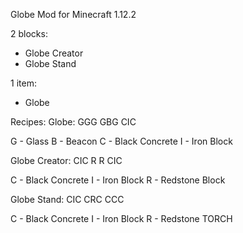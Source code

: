 Globe Mod for Minecraft 1.12.2

2 blocks:
- Globe Creator
- Globe Stand

1 item:
- Globe

Recipes:
Globe:
GGG
GBG
CIC

G - Glass
B - Beacon
C - Black Concrete
I - Iron Block


Globe Creator:
CIC
R R
CIC

C - Black Concrete
I - Iron Block
R - Redstone Block


Globe Stand:
CIC
CRC
CCC

C - Black Concrete
I - Iron Block
R - Redstone TORCH